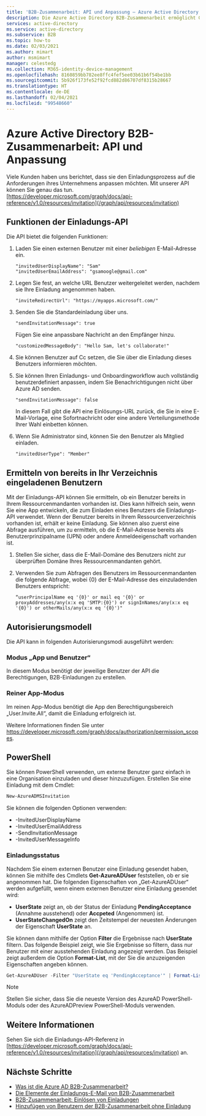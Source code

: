 ```yaml
---
title: 'B2B-Zusammenarbeit: API und Anpassung – Azure Active Directory'
description: Die Azure Active Directory B2B-Zusammenarbeit ermöglicht Geschäftspartnern den gezielten Zugriff auf Ihre Unternehmensanwendungen und unterstützt so Ihre unternehmensübergreifenden Beziehungen.
services: active-directory
ms.service: active-directory
ms.subservice: B2B
ms.topic: how-to
ms.date: 02/03/2021
ms.author: mimart
author: msmimart
manager: celestedg
ms.collection: M365-identity-device-management
ms.openlocfilehash: 8160859bb782ee8ffc4fef5ee03b61b6f54be1bb
ms.sourcegitcommit: 5b926f173fe52f92fcd882d86707df8315b28667
ms.translationtype: HT
ms.contentlocale: de-DE
ms.lasthandoff: 02/04/2021
ms.locfileid: "99548660"
---
```

# <a name="azure-active-directory-b2b-collaboration-api-and-customization"></a>Azure Active Directory B2B-Zusammenarbeit: API und Anpassung

Viele Kunden haben uns berichtet, dass sie den Einladungsprozess auf die Anforderungen ihres Unternehmens anpassen möchten. Mit unserer API können Sie genau das tun. [https://developer.microsoft.com/graph/docs/api-reference/v1.0/resources/invitation](/graph/api/resources/invitation)

## <a name="capabilities-of-the-invitation-api"></a>Funktionen der Einladungs-API

Die API bietet die folgenden Funktionen:

1. Laden Sie einen externen Benutzer mit einer *beliebigen* E-Mail-Adresse ein.

    ```
    "invitedUserDisplayName": "Sam"
    "invitedUserEmailAddress": "gsamoogle@gmail.com"
    ```

2. Legen Sie fest, an welche URL Benutzer weitergeleitet werden, nachdem sie Ihre Einladung angenommen haben.

    ```
    "inviteRedirectUrl": "https://myapps.microsoft.com/"
    ```

3. Senden Sie die Standardeinladung über uns.

    ```
    "sendInvitationMessage": true
    ```

   Fügen Sie eine anpassbare Nachricht an den Empfänger hinzu.

    ```
    "customizedMessageBody": "Hello Sam, let's collaborate!"
    ```

4. Sie können Benutzer auf Cc setzen, die Sie über die Einladung dieses Benutzers informieren möchten.

5. Sie können Ihren Einladungs- und Onboardingworkflow auch vollständig benutzerdefiniert anpassen, indem Sie Benachrichtigungen nicht über Azure AD senden.

    ```
    "sendInvitationMessage": false
    ```

   In diesem Fall gibt die API eine Einlösungs-URL zurück, die Sie in eine E-Mail-Vorlage, eine Sofortnachricht oder eine andere Verteilungsmethode Ihrer Wahl einbetten können.

6. Wenn Sie Administrator sind, können Sie den Benutzer als Mitglied einladen.

    ```
    "invitedUserType": "Member"
    ```

## <a name="determine-if-a-user-was-already-invited-to-your-directory"></a>Ermitteln von bereits in Ihr Verzeichnis eingeladenen Benutzern

Mit der Einladungs-API können Sie ermitteln, ob ein Benutzer bereits in Ihrem Ressourcenmandanten vorhanden ist. Dies kann hilfreich sein, wenn Sie eine App entwickeln, die zum Einladen eines Benutzers die Einladungs-API verwendet. Wenn der Benutzer bereits in Ihrem Ressourcenverzeichnis vorhanden ist, erhält er keine Einladung. Sie können also zuerst eine Abfrage ausführen, um zu ermitteln, ob die E-Mail-Adresse bereits als Benutzerprinzipalname (UPN) oder andere Anmeldeeigenschaft vorhanden ist.

1. Stellen Sie sicher, dass die E-Mail-Domäne des Benutzers nicht zur überprüften Domäne Ihres Ressourcenmandanten gehört.
2. Verwenden Sie zum Abfragen des Benutzers im Ressourcenmandanten die folgende Abfrage, wobei {0} der E-Mail-Adresse des einzuladenden Benutzers entspricht:

   ```
   “userPrincipalName eq '{0}' or mail eq '{0}' or proxyAddresses/any(x:x eq 'SMTP:{0}') or signInNames/any(x:x eq '{0}') or otherMails/any(x:x eq '{0}')"
   ```

## <a name="authorization-model"></a>Autorisierungsmodell

Die API kann in folgenden Autorisierungsmodi ausgeführt werden:

### <a name="app--user-mode"></a>Modus „App und Benutzer“

In diesem Modus benötigt der jeweilige Benutzer der API die Berechtigungen, B2B-Einladungen zu erstellen.

### <a name="app-only-mode"></a>Reiner App-Modus

Im reinen App-Modus benötigt die App den Berechtigungsbereich „User.Invite.All“, damit die Einladung erfolgreich ist.

Weitere Informationen finden Sie unter https://developer.microsoft.com/graph/docs/authorization/permission_scopes.


## <a name="powershell"></a>PowerShell

Sie können PowerShell verwenden, um externe Benutzer ganz einfach in eine Organisation einzuladen und dieser hinzuzufügen. Erstellen Sie eine Einladung mit dem Cmdlet:

```powershell
New-AzureADMSInvitation
```

Sie können die folgenden Optionen verwenden:

* -InvitedUserDisplayName
* -InvitedUserEmailAddress
* -SendInvitationMessage
* -InvitedUserMessageInfo

### <a name="invitation-status"></a>Einladungsstatus

Nachdem Sie einem externen Benutzer eine Einladung gesendet haben, können Sie mithilfe des Cmdlets **Get-AzureADUser** feststellen, ob er sie angenommen hat. Die folgenden Eigenschaften von „Get-AzureADUser“ werden aufgefüllt, wenn einem externen Benutzer eine Einladung gesendet wird:

* **UserState** zeigt an, ob der Status der Einladung **PendingAcceptance** (Annahme ausstehend) oder **Accpeted** (Angenommen) ist.
* **UserStateChangedOn** zeigt den Zeitstempel der neuesten Änderungen der Eigenschaft **UserState** an.

Sie können dann mithilfe der Option **Filter** die Ergebnisse nach **UserState** filtern. Das folgende Beispiel zeigt, wie Sie Ergebnisse so filtern, dass nur Benutzer mit einer ausstehenden Einladung angezeigt werden. Das Beispiel zeigt außerdem die Option **Format-List**, mit der Sie die anzuzeigenden Eigenschaften angeben können. 
 

```powershell
Get-AzureADUser -Filter "UserState eq 'PendingAcceptance'" | Format-List -Property DisplayName,UserPrincipalName,UserState,UserStateChangedOn
```

> [!NOTE]
> Stellen Sie sicher, dass Sie die neueste Version des AzureAD PowerShell-Moduls oder des AzureADPreview PowerShell-Moduls verwenden. 

## <a name="see-also"></a>Weitere Informationen

Sehen Sie sich die Einladungs-API-Referenz in [https://developer.microsoft.com/graph/docs/api-reference/v1.0/resources/invitation](/graph/api/resources/invitation) an.

## <a name="next-steps"></a>Nächste Schritte

- [Was ist die Azure AD B2B-Zusammenarbeit?](what-is-b2b.md)
- [Die Elemente der Einladungs-E-Mail von B2B-Zusammenarbeit](invitation-email-elements.md)
- [B2B-Zusammenarbeit: Einlösen von Einladungen](redemption-experience.md)
- [Hinzufügen von Benutzern der B2B-Zusammenarbeit ohne Einladung](add-user-without-invite.md)